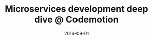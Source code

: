 ---
layout: event
status: 'upcoming'
title: "Microservices development deep dive @ Codemotion"
location: "Politecnico di Milano – Bovisa | Building BL27"
language: "Italian"
eventurl: "http://milan2016.codemotionworld.com/workshop/microservices-development-deep-dive/"
eventdate: "2016-11-24"
datetime: "24 November 2016, 9:00 - 18:00"
date: 2016-09-01
sessions:
- title: "Microservices workshop"
  abstract: "Go beyond the hype and build a solid foundation of theory and practice with this workshop on Microservices development. This one day deep-dive will be a journey from SOA concepts to DevOps practices to fully understand what Microservices are and how to design, develop and manage them."
tags:
- SOA
- Microservices
- NServiceBus
---